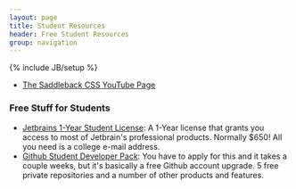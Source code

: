```yaml
---
layout: page
title: Student Resources
header: Free Student Resources
group: navigation
---
```

{% include JB/setup %}

- [The Saddleback CSS YouTube Page](https://www.youtube.com/channel/UCSNQly8VnOtz_x_OnbI0UxA)

### Free Stuff for Students

- [Jetbrains 1-Year Student License](https://www.jetbrains.com/student/):
  A 1-Year license that grants you access to most of Jetbrain's professional products. 
  Normally $650! All you need is a college e-mail address.
- [Github Student Developer Pack](https://education.github.com/pack/):
  You have to apply for this and it takes a couple weeks, but it's basically a free 
  Github account upgrade. 5 free private repositories and a number of other products and features.
